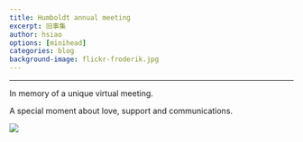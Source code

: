 ```yaml
---
title: Humboldt annual meeting
excerpt: 旧事集
author: hsiao
options: [minihead]
categories: blog
background-image: flickr-froderik.jpg
---
```


<hr />
In memory of a unique virtual meeting.

A special moment about love, support and communications.

![](https://i.postimg.cc/0NkYcwMZ/Screen-Shot-2020-06-24-at-16-26-59.png)